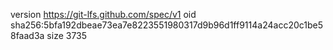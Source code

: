 version https://git-lfs.github.com/spec/v1
oid sha256:5bfa192dbeae73ea7e8223551980317d9b96d1ff9114a24acc20c1be58faad3a
size 3735
